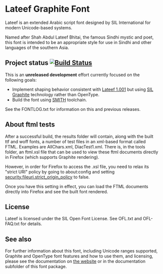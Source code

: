 # Lateef Graphite Font

Lateef is an extended Arabic script font designed by SIL International for
modern Unicode-based systems.

Named after Shah Abdul Lateef Bhitai, the famous Sindhi mystic and
poet, this font is intended to be an appropriate style for use in
Sindhi and other languages of the southern Asia.

## Project status [![Build Status](http://build.palaso.org/app/rest/builds/buildType:Fonts_Lateef/statusIcon)](http://build.palaso.org/viewType.html?buildTypeId=Fonts_Lateef&guest=1)  

This is an **unreleased development** effort currently focused on the following goals:

- Implement shaping behavior consistent with
[Lateef 1.001](http://www.sil.org/resources/software_fonts/lateef) but using [SIL Graphite](https://graphite.sil.org) technology rather than OpenType.
- Build the font using [SMITH](https://github.com/silnrsi/smith) toolchain.

See the FONTLOG.txt for information on this and previous releases.

## About ftml tests

After a successful build, the results folder will contain, along with the built ttf and woff fonts, a number of
test files in an xml-based format called FTML. Examples are AllChars.xml, DiacTest1.xml. 
There is, in the tools folder, an ftml.xsl file that can be used to view these ftml documents directly in Firefox (which supports
Graphite rendering). 

However, in order for Firefox to access the .xsl file, you need to relax its "strict URI" policy by going to about:config and
setting [security.fileuri.strict_origin_policy](http://kb.mozillazine.org/Security.fileuri.strict_origin_policy) to false.

Once you have this setting in effect, you can load the FTML documents directly into Firefox and see the built font rendered.

## License

Lateef is licensed under the SIL Open Font License. See OFL.txt and OFL-FAQ.txt for details.

## See also

For further information about this font, including Unicode ranges
supported, Graphite and OpenType font features and how to use them,
and licensing, please see the documentation on [the website](http://www.sil.org/resources/software_fonts/lateef) or in the documentation
subfolder of this font package.

